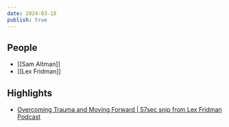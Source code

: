 ```yaml
---
date: 2024-03-18
publish: true
---
```

## People
- [[Sam Altman]]
- [[Lex Fridman]]

## Highlights
- [Overcoming Trauma and Moving Forward | 57sec snip from Lex Fridman Podcast](https://share.snipd.com/snip/b6f53d6d-6fae-42ce-98f9-30bce84fd524)